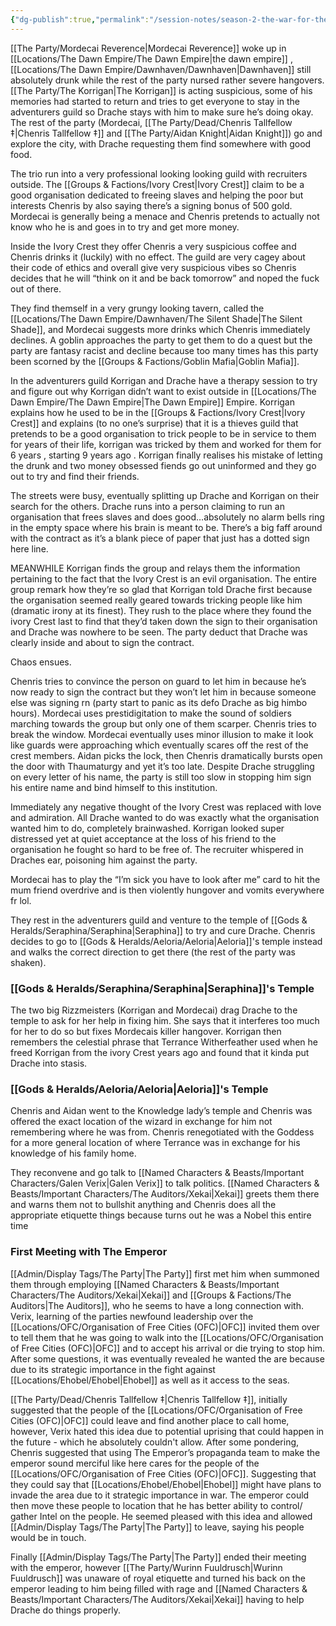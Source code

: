 ```yaml
---
{"dg-publish":true,"permalink":"/session-notes/season-2-the-war-for-the-ofc-s-freedom/session-6/","noteIcon":"","created":"2024-09-26T15:09:04.572+01:00","updated":"2024-12-31T22:51:57.075+00:00"}
---
```



[[The Party/Mordecai Reverence\|Mordecai Reverence]] woke up in [[Locations/The Dawn Empire/The Dawn Empire\|the dawn empire]] , [[Locations/The Dawn Empire/Dawnhaven/Dawnhaven\|Dawnhaven]] still absolutely drunk while the rest of the party nursed rather severe hangovers. [[The Party/The Korrigan\|The Korrigan]] is acting suspicious, some of his memories had started to return and tries to get everyone to stay in the adventurers guild so Drache stays with him to make sure he’s doing okay. The rest of the party (Mordecai, [[The Party/Dead/Chenris Tallfellow ‡\|Chenris Tallfellow ‡]] and [[The Party/Aidan Knight\|Aidan Knight]]) go and explore the city, with Drache requesting them find somewhere with good food.

The trio run into a very professional looking looking guild with recruiters outside. The [[Groups & Factions/Ivory Crest\|Ivory Crest]] claim to be a good organisation dedicated to freeing slaves and helping the poor but interests Chenris by also saying there’s a signing bonus of 500 gold. Mordecai is generally being a menace and Chenris pretends to actually not know who he is and goes in to try and get more money.

Inside the Ivory Crest they offer Chenris a very suspicious coffee and Chenris drinks it (luckily) with no effect. The guild are very cagey about their code of ethics and overall give very suspicious vibes so Chenris decides that he will “think on it and be back tomorrow” and noped the fuck out of there. 

They find themself in a very grungy looking tavern, called the [[Locations/The Dawn Empire/Dawnhaven/The Silent Shade\|The Silent Shade]], and Mordecai suggests more drinks which Chenris immediately declines. A goblin approaches the party to get them to do a quest but the party are fantasy racist and decline because too many times has this party been scorned by the [[Groups & Factions/Goblin Mafia\|Goblin Mafia]].

In the adventurers guild Korrigan and Drache have a therapy session to try and figure out why Korrigan didn’t want to exist outside in [[Locations/The Dawn Empire/The Dawn Empire\|The Dawn Empire]] Empire. Korrigan explains how he used to be in the [[Groups & Factions/Ivory Crest\|Ivory Crest]] and explains (to no one’s surprise) that it is a thieves guild that pretends to be a good organisation to trick people to be in service to them for years of their life, korrigan was tricked by them and worked for them for 6 years , starting 9 years ago . Korrigan finally realises his mistake of letting the drunk and two money obsessed fiends go out uninformed and they go out to try and find their friends.

The streets were busy, eventually splitting up Drache and Korrigan on their search for the others. Drache runs into a person claiming to run an organisation that frees slaves and does good…absolutely no alarm bells ring in the empty space where his brain is meant to be. There’s a big faff around with the contract as it’s a blank piece of paper that just has a dotted sign here line. 

MEANWHILE Korrigan finds the group and relays them the information pertaining to the fact that the Ivory Crest is an evil organisation. The entire group remark how they’re so glad that Korrigan told Drache first because the organisation seemed really geared towards tricking people like him (dramatic irony at its finest). They rush to the place where they found the ivory Crest last to find that they’d taken down the sign to their organisation and Drache was nowhere to be seen. The party deduct that Drache was clearly inside and about to sign the contract. 

Chaos ensues.

Chenris tries to convince the person on guard to let him in because he’s now ready to sign the contract but they won’t let him in because someone else was signing rn (party start to panic as its defo Drache as big himbo hours). Mordecai uses prestidigitation to make the sound of soldiers marching towards the group but only one of them scarper. Chenris tries to break the window. Mordecai eventually uses minor illusion to make it look like guards were approaching which eventually scares off the rest of the crest members. Aidan picks the lock, then Chenris dramatically bursts open the door with Thaumaturgy and yet it’s too late. Despite Drache struggling on every letter of his name, the party is still too slow in stopping him sign his entire name and bind himself to this institution.

Immediately any negative thought of the Ivory Crest was replaced with love and admiration. All Drache wanted to do was exactly what the organisation wanted him to do, completely brainwashed. Korrigan looked super distressed yet at quiet acceptance at the loss of his friend to the organisation he fought so hard to be free of. The recruiter whispered in Draches ear, poisoning him against the party.  

Mordecai has to play the “I’m sick you have to look after me” card to hit the mum friend overdrive and is then violently hungover and vomits everywhere fr lol.

They rest in the adventurers guild and venture to the temple of [[Gods & Heralds/Seraphina/Seraphina\|Seraphina]] to try and cure Drache. Chenris decides to go to [[Gods & Heralds/Aeloria/Aeloria\|Aeloria]]'s temple instead and walks the correct direction to get there (the rest of the party was shaken). 

### [[Gods & Heralds/Seraphina/Seraphina\|Seraphina]]'s Temple
The two big Rizzmeisters (Korrigan and Mordecai) drag Drache to the temple to ask for her help in fixing him. She says that it interferes too much for her to do so but fixes Mordecais killer hangover. Korrigan then remembers the celestial phrase that Terrance Witherfeather used when he freed Korrigan from the ivory Crest years ago and found that it kinda put Drache into stasis.

### [[Gods & Heralds/Aeloria/Aeloria\|Aeloria]]'s Temple

Chenris and Aidan went to the Knowledge lady’s temple and Chenris was offered the exact location of the wizard in exchange for him not remembering where he was from. Chenris renegotiated with the Goddess for a more general location of where Terrance was in exchange for his knowledge of his family home.

They reconvene and go talk to [[Named Characters & Beasts/Important Characters/Galen Verix\|Galen Verix]] to talk politics. [[Named Characters & Beasts/Important Characters/The Auditors/Xekai\|Xekai]] greets them there and warns them not to bullshit anything and Chenris does all the appropriate etiquette things because turns out he was a Nobel this entire time

### First Meeting with The Emperor
[[Admin/Display Tags/The Party\|The Party]] first met him when summoned them through employing [[Named Characters & Beasts/Important Characters/The Auditors/Xekai\|Xekai]] and [[Groups & Factions/The Auditors\|The Auditors]], who he seems to have a long connection with. Verix, learning of the parties newfound leadership over the [[Locations/OFC/Organisation of Free Cities (OFC)\|OFC]] invited them over to tell them that he was going to walk into the [[Locations/OFC/Organisation of Free Cities (OFC)\|OFC]] and to accept his arrival or die trying to stop him. After some questions, it was eventually revealed he wanted the are because due to its strategic importance  in the fight against [[Locations/Ehobel/Ehobel\|Ehobel]] as well as it access to the seas. 

[[The Party/Dead/Chenris Tallfellow ‡\|Chenris Tallfellow ‡]], initially suggested that the people of the [[Locations/OFC/Organisation of Free Cities (OFC)\|OFC]] could leave and find another place to call home, however, Verix hated this idea due to potential uprising that could happen in the future - which he absolutely couldn't allow. After some pondering, Chenris suggested that using The Emperor’s propaganda team to make the emperor sound merciful like here cares for the people of the [[Locations/OFC/Organisation of Free Cities (OFC)\|OFC]]. Suggesting that they could say that [[Locations/Ehobel/Ehobel\|Ehobel]] might have plans to invade the area due to it strategic importance in war. The emperor could then move these people to location that he has better ability to control/ gather Intel on the people. He seemed pleased with this idea and allowed [[Admin/Display Tags/The Party\|The Party]] to leave, saying his people would be in touch. 

Finally [[Admin/Display Tags/The Party\|The Party]] ended their meeting with the emperor, however [[The Party/Wurinn Fuuldrusch\|Wurinn Fuuldrusch]] was unaware of royal etiquette and turned his back on the emperor leading to him being filled with rage and [[Named Characters & Beasts/Important Characters/The Auditors/Xekai\|Xekai]] having to help Drache do things properly. 
